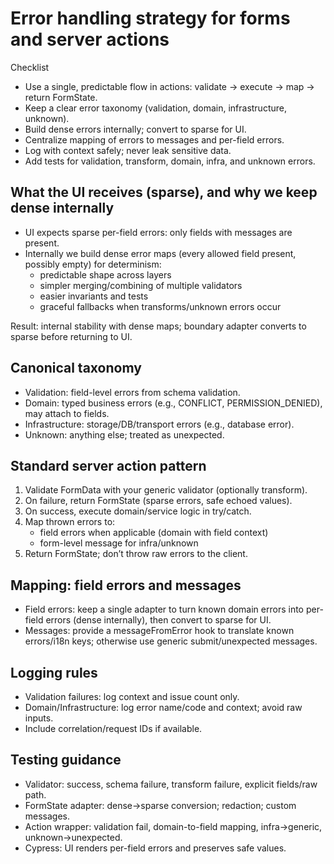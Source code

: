 # Error handling strategy for forms and server actions

Checklist
- Use a single, predictable flow in actions: validate -> execute -> map -> return FormState.
- Keep a clear error taxonomy (validation, domain, infrastructure, unknown).
- Build dense errors internally; convert to sparse for UI.
- Centralize mapping of errors to messages and per-field errors.
- Log with context safely; never leak sensitive data.
- Add tests for validation, transform, domain, infra, and unknown errors.

## What the UI receives (sparse), and why we keep dense internally

- UI expects sparse per-field errors: only fields with messages are present.
- Internally we build dense error maps (every allowed field present, possibly empty) for determinism:
    - predictable shape across layers
    - simpler merging/combining of multiple validators
    - easier invariants and tests
    - graceful fallbacks when transforms/unknown errors occur

Result: internal stability with dense maps; boundary adapter converts to sparse before returning to UI.

## Canonical taxonomy

- Validation: field-level errors from schema validation.
- Domain: typed business errors (e.g., CONFLICT, PERMISSION_DENIED), may attach to fields.
- Infrastructure: storage/DB/transport errors (e.g., database error).
- Unknown: anything else; treated as unexpected.

## Standard server action pattern

1) Validate FormData with your generic validator (optionally transform).
2) On failure, return FormState (sparse errors, safe echoed values).
3) On success, execute domain/service logic in try/catch.
4) Map thrown errors to:
    - field errors when applicable (domain with field context)
    - form-level message for infra/unknown
5) Return FormState; don’t throw raw errors to the client.

## Mapping: field errors and messages

- Field errors: keep a single adapter to turn known domain errors into per-field errors (dense internally), then convert to sparse for UI.
- Messages: provide a messageFromError hook to translate known errors/i18n keys; otherwise use generic submit/unexpected messages.

## Logging rules

- Validation failures: log context and issue count only.
- Domain/Infrastructure: log error name/code and context; avoid raw inputs.
- Include correlation/request IDs if available.

## Testing guidance

- Validator: success, schema failure, transform failure, explicit fields/raw path.
- FormState adapter: dense→sparse conversion; redaction; custom messages.
- Action wrapper: validation fail, domain-to-field mapping, infra→generic, unknown→unexpected.
- Cypress: UI renders per-field errors and preserves safe values.

